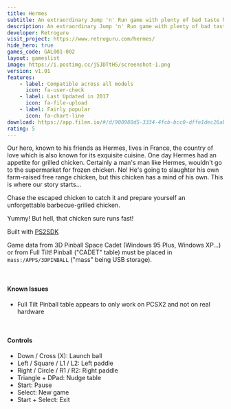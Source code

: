 ```yaml
---
title: Hermes
subtitle: An extraordinary Jump 'n' Run game with plenty of bad taste humour
description: An extraordinary Jump 'n' Run game with plenty of bad taste humour
developer: Retroguru
visit_project: https://www.retroguru.com/hermes/
hide_hero: true
games_code: GAL001-002
layout: gameslist
image: https://i.postimg.cc/jSJDTtHS/screenshot-1.png
version: v1.01
features:
    - label: Compatible across all models
      icon: fa-user-check
    - label: Last Updated in 2017
      icon: fa-file-upload
    - label: Fairly popular
      icon: fa-chart-line
download: https://app.filen.io/#/d/900980d5-3334-4fcb-bcc0-dffe1dec26ab#UeJ7scMTa3dhqTTP4tW3PQcLYyz7vfoo
rating: 5
---
```


Our hero, known to his friends as Hermes, lives in France, the country of love which is also known for its exquisite cuisine. One day Hermes had an appetite for grilled chicken. Certainly a man's man like Hermes, wouldn't go to the supermarket for frozen chicken. No! He's going to slaughter his own farm-raised free range chicken, but this chicken has a mind of his own. This is where our story starts...

Chase the escaped chicken to catch it and prepare yourself an unforgettable barbecue-grilled chicken.

Yummy! But hell, that chicken sure runs fast!

Built with [PS2SDK](https://github.com/ps2dev/ps2sdk)

Game data from 3D Pinball Space Cadet (Windows 95 Plus, Windows XP...) or from Full Tilt! Pinball ("CADET" table) must be placed in `mass:/APPS/3DPINBALL` ("mass" being USB storage). 

<br>

#### Known Issues
* Full Tilt Pinball table appears to only work on PCSX2 and not on real hardware
  
<br>

#### Controls
* Down / Cross (X): Launch ball
* Left / Square / L1 / L2: Left paddle
* Right / Circle / R1 / R2: Right paddle
* Triangle + DPad: Nudge table
* Start: Pause
* Select: New game
* Start + Select: Exit
